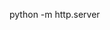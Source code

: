 python -m http.server
```​:codex-file-citation[codex-file-citation]{line_range_start=13 line_range_end=18 path=README.md git_url="https://github.com/cembasli/cembasli.github.io/blob/main/README.md#L13-L18"}​
